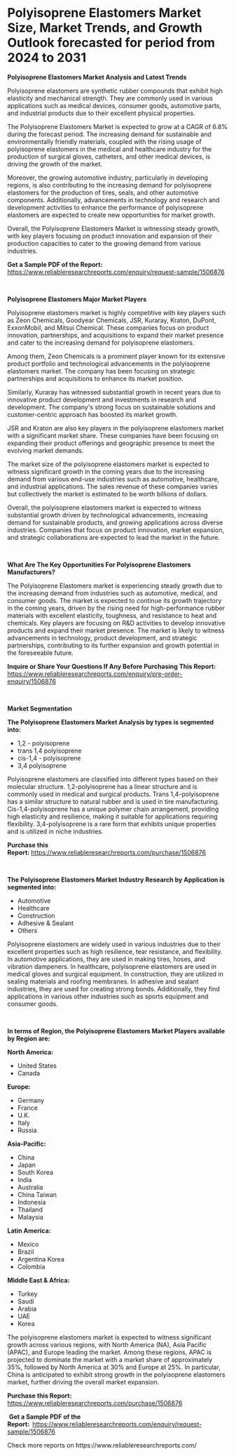 <p><h1>Polyisoprene Elastomers Market Size, Market Trends, and Growth Outlook forecasted for period from 2024 to 2031</h1></p><p><strong>Polyisoprene Elastomers Market Analysis and Latest Trends</strong></p>
<p><p>Polyisoprene elastomers are synthetic rubber compounds that exhibit high elasticity and mechanical strength. They are commonly used in various applications such as medical devices, consumer goods, automotive parts, and industrial products due to their excellent physical properties.</p><p>The Polyisoprene Elastomers Market is expected to grow at a CAGR of 6.8% during the forecast period. The increasing demand for sustainable and environmentally friendly materials, coupled with the rising usage of polyisoprene elastomers in the medical and healthcare industry for the production of surgical gloves, catheters, and other medical devices, is driving the growth of the market.</p><p>Moreover, the growing automotive industry, particularly in developing regions, is also contributing to the increasing demand for polyisoprene elastomers for the production of tires, seals, and other automotive components. Additionally, advancements in technology and research and development activities to enhance the performance of polyisoprene elastomers are expected to create new opportunities for market growth.</p><p>Overall, the Polyisoprene Elastomers Market is witnessing steady growth, with key players focusing on product innovation and expansion of their production capacities to cater to the growing demand from various industries.</p></p>
<p><strong>Get a Sample PDF of the Report:&nbsp;</strong> <a href="https://www.reliableresearchreports.com/enquiry/request-sample/1506876">https://www.reliableresearchreports.com/enquiry/request-sample/1506876</a></p>
<p>&nbsp;</p>
<p><strong>Polyisoprene Elastomers Major Market Players</strong></p>
<p><p>Polyisoprene elastomers market is highly competitive with key players such as Zeon Chemicals, Goodyear Chemicals, JSR, Kuraray, Kraton, DuPont, ExxonMobil, and Mitsui Chemical. These companies focus on product innovation, partnerships, and acquisitions to expand their market presence and cater to the increasing demand for polyisoprene elastomers.</p><p>Among them, Zeon Chemicals is a prominent player known for its extensive product portfolio and technological advancements in the polyisoprene elastomers market. The company has been focusing on strategic partnerships and acquisitions to enhance its market position. </p><p>Similarly, Kuraray has witnessed substantial growth in recent years due to innovative product development and investments in research and development. The company's strong focus on sustainable solutions and customer-centric approach has boosted its market growth.</p><p>JSR and Kraton are also key players in the polyisoprene elastomers market with a significant market share. These companies have been focusing on expanding their product offerings and geographic presence to meet the evolving market demands.</p><p>The market size of the polyisoprene elastomers market is expected to witness significant growth in the coming years due to the increasing demand from various end-use industries such as automotive, healthcare, and industrial applications. The sales revenue of these companies varies but collectively the market is estimated to be worth billions of dollars.</p><p>Overall, the polyisoprene elastomers market is expected to witness substantial growth driven by technological advancements, increasing demand for sustainable products, and growing applications across diverse industries. Companies that focus on product innovation, market expansion, and strategic collaborations are expected to lead the market in the future.</p></p>
<p>&nbsp;</p>
<p><strong>What Are The Key Opportunities For Polyisoprene Elastomers Manufacturers?</strong></p>
<p><p>The Polyisoprene Elastomers market is experiencing steady growth due to the increasing demand from industries such as automotive, medical, and consumer goods. The market is expected to continue its growth trajectory in the coming years, driven by the rising need for high-performance rubber materials with excellent elasticity, toughness, and resistance to heat and chemicals. Key players are focusing on R&D activities to develop innovative products and expand their market presence. The market is likely to witness advancements in technology, product development, and strategic partnerships, contributing to its further expansion and growth potential in the foreseeable future.</p></p>
<p><strong>Inquire or Share Your Questions If Any Before Purchasing This Report:</strong> <a href="https://www.reliableresearchreports.com/enquiry/pre-order-enquiry/1506876">https://www.reliableresearchreports.com/enquiry/pre-order-enquiry/1506876</a></p>
<p>&nbsp;</p>
<p><strong>Market Segmentation</strong></p>
<p><strong>The Polyisoprene Elastomers Market Analysis by types is segmented into:</strong></p>
<p><ul><li>1,2 - polyisoprene</li><li>trans 1,4 polyisoprene</li><li>cis-1,4 - polyisoprene</li><li>3,4 polyisoprene</li></ul></p>
<p><p>Polyisoprene elastomers are classified into different types based on their molecular structure. 1,2-polyisoprene has a linear structure and is commonly used in medical and surgical products. Trans 1,4-polyisoprene has a similar structure to natural rubber and is used in tire manufacturing. Cis-1,4-polyisoprene has a unique polymer chain arrangement, providing high elasticity and resilience, making it suitable for applications requiring flexibility. 3,4-polyisoprene is a rare form that exhibits unique properties and is utilized in niche industries.</p></p>
<p><strong>Purchase this Report:&nbsp;</strong><a href="https://www.reliableresearchreports.com/purchase/1506876">https://www.reliableresearchreports.com/purchase/1506876</a></p>
<p>&nbsp;</p>
<p><strong>The Polyisoprene Elastomers Market Industry Research by Application is segmented into:</strong></p>
<p><ul><li>Automotive</li><li>Healthcare</li><li>Construction</li><li>Adhesive & Sealant</li><li>Others</li></ul></p>
<p><p>Polyisoprene elastomers are widely used in various industries due to their excellent properties such as high resilience, tear resistance, and flexibility. In automotive applications, they are used in making tires, hoses, and vibration dampeners. In healthcare, polyisoprene elastomers are used in medical gloves and surgical equipment. In construction, they are utilized in sealing materials and roofing membranes. In adhesive and sealant industries, they are used for creating strong bonds. Additionally, they find applications in various other industries such as sports equipment and consumer goods.</p></p>
<p>&nbsp;</p>
<p><strong>In terms of Region, the Polyisoprene Elastomers Market Players available by Region are:</strong></p>
<p>
    <p> <strong> North America: </strong>
        <ul>
            <li>United States</li>
            <li>Canada</li>
        </ul>
        </p> 
    <p> <strong> Europe: </strong>
        <ul>
            <li>Germany</li>
            <li>France</li>
            <li>U.K.</li>
            <li>Italy</li>
            <li>Russia</li>
        </ul>
        </p> 
    <p> <strong> Asia-Pacific: </strong>
        <ul>
            <li>China</li>
            <li>Japan</li>
            <li>South Korea</li>
            <li>India</li>
            <li>Australia</li>
            <li>China Taiwan</li>
            <li>Indonesia</li>
            <li>Thailand</li>
            <li>Malaysia</li>
        </ul>
        </p> 
    <p> <strong> Latin America: </strong>
        <ul>
            <li>Mexico</li>
            <li>Brazil</li>
            <li>Argentina Korea</li>
            <li>Colombia</li>
        </ul>
        </p> 
    <p> <strong> Middle East & Africa: </strong>
        <ul>
            <li>Turkey</li>
            <li>Saudi</li>
            <li>Arabia</li>
            <li>UAE</li>
            <li>Korea</li>
        </ul>
    </p>
    </p>
<p><p>The polyisoprene elastomers market is expected to witness significant growth across various regions, with North America (NA), Asia Pacific (APAC), and Europe leading the market. Among these regions, APAC is projected to dominate the market with a market share of approximately 35%, followed by North America at 30% and Europe at 25%. In particular, China is anticipated to exhibit strong growth in the polyisoprene elastomers market, further driving the overall market expansion.</p></p>
<p><strong>Purchase this Report: </strong><a href="https://www.reliableresearchreports.com/purchase/1506876">https://www.reliableresearchreports.com/purchase/1506876</a></p>
<p>&nbsp;<strong>Get a Sample PDF of the Report:&nbsp;&nbsp;</strong><a href="https://www.reliableresearchreports.com/enquiry/request-sample/1506876">https://www.reliableresearchreports.com/enquiry/request-sample/1506876</a></p>
<p><strong></strong></p>
<p>Check more reports on https://www.reliableresearchreports.com/</p>
